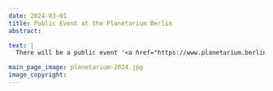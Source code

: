 ```yaml
---
date: 2024-03-01
title: Public Event at the Planetarium Berlin
abstract:

text: |
  There will be a public event '<a href="https://www.planetarium.berlin/veranstaltungen/smart-sky" target="_blank">Smart Sky: Transforming Earth Observation through AI</a>' organized by BIFOLD and Zeiss-Großplanetarium on March 19th in conjunction with our workshop '<a href="https://www.bifold.berlin/news-events/events/machine-learning-and-data-management-for-earth-observation" target="_blank">Machine Learning and Data Management for Earth Observation</a>'.

main_page_image: planetarium-2024.jpg
image_copyright:
---
```

